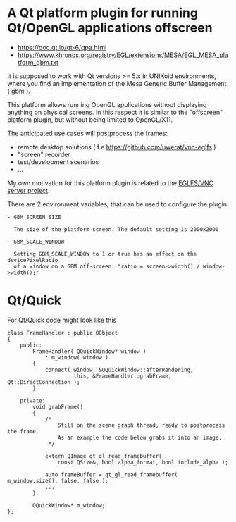# A Qt platform plugin for running Qt/OpenGL applications offscreen

- https://doc.qt.io/qt-6/qpa.html
- https://www.khronos.org/registry/EGL/extensions/MESA/EGL_MESA_platform_gbm.txt

It is supposed to work with Qt versions >= 5.x in UNIXoid environments, where
you find an implementation of the Mesa Generic Buffer Management ( gbm ).

This platform allows running OpenGL applications without displaying anything
on physical screens. In this respect it is similar to the "offscreen" platform plugin,
but without being limited to OpenGL/X11.

The anticipated use cases will postprocess the frames:

- remote desktop solutions ( f.e https://github.com/uwerat/vnc-eglfs )
- "screen" recorder
- test/development scenarios
- ...

My own motivation for this platform plugin is related to the
[EGLFS/VNC server project]( https://github.com/uwerat/vnc-eglfs ).

There are 2 environment variables, that can be used to configure the plugin

    - GBM_SCREEN_SIZE

      The size of the platform screen. The default setting is 2000x2000

    - GBM_SCALE_WINDOW

      Setting GBM_SCALE_WINDOW to 1 or true has an effect on the devicePixelRatio
      of a window on a GBM off-screen: "ratio = screen->width() / window->width();"

# Qt/Quick

For Qt/Quick code might look like this

```
class FrameHandler : public QObject
{
    public:
        FrameHandler( QQuickWindow* window )
            : m_window( window )
        {
            connect( window, &QQuickWindow::afterRendering,
                     this, &FrameHandler::grabFrame, Qt::DirectConnection );
        }

    private:
        void grabFrame()
        {
            /*
                Still on the scene graph thread, ready to postprocess the frame.
                As an example the code below grabs it into an image.
             */

            extern QImage qt_gl_read_framebuffer(
                const QSize&, bool alpha_format, bool include_alpha );

            auto frameBuffer = qt_gl_read_framebuffer( m_window.size(), false, false );
            ...
        }

        QQuickWindow* m_window;
};

```
